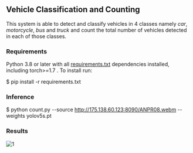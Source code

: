 ## Vehicle Classification and Counting

This system is able to detect and classify vehicles in 4 classes namely *car*, *motorcycle*, *bus* and *truck* and count the total number of vehicles detected in each of those classes.

### Requirements

Python 3.8 or later with all [requirements.txt](requirements.txt) dependencies installed, including torch>=1.7 . To install run:

$ pip install -r requirements.txt

### Inference

$ python count.py --source http://175.138.60.123:8090/ANPR08.webm --weights yolov5s.pt

### Results 

![1](https://user-images.githubusercontent.com/68045710/111742863-bf097380-88c3-11eb-9003-910896bf82ce.jpg)
